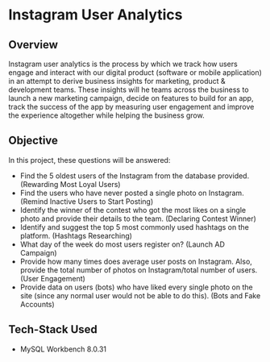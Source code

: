 # Instagram User Analytics
## Overview
Instagram user analytics is the process by which we track how
users engage and interact with our digital product (software
or mobile application) in an attempt to derive business
insights for marketing, product & development teams.
These insights will he teams across the business to launch a
new marketing campaign, decide on features to build for an
app, track the success of the app by measuring user
engagement and improve the experience altogether while
helping the business grow.

## Objective
In this project, these questions will be answered:
- Find the 5 oldest users of the Instagram from the database provided.(Rewarding Most Loyal Users)
- Find the users who have never posted a single photo on Instagram. (Remind Inactive Users to Start Posting)
- Identify the winner of the contest who got the most likes on a single photo and provide their details to the team. (Declaring Contest Winner)
- Identify and suggest the top 5 most commonly used hashtags on the platform. (Hashtags Researching)
- What day of the week do most users register on? (Launch AD Campaign)
- Provide how many times does average user posts on Instagram. Also, provide the total number of photos on Instagram/total number of users.(User Engagement)
- Provide data on users (bots) who have liked every single photo on the site (since any normal user would not be able to do this). (Bots and Fake Accounts)

## Tech-Stack Used
- MySQL Workbench 8.0.31
